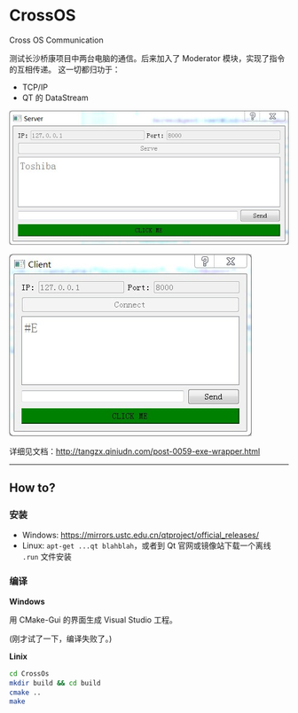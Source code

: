 # CrossOS
Cross OS Communication

测试长沙桥康项目中两台电脑的通信。后来加入了 Moderator 模块，实现了指令的互相传递。
这一切都归功于：

  * TCP/IP
  * QT 的 DataStream

![](img/server.jpg)

![](img/client.jpg)

详细见文档：<http://tangzx.qiniudn.com/post-0059-exe-wrapper.html>

---

## How to?

### 安装

- Windows: <https://mirrors.ustc.edu.cn/qtproject/official_releases/>
- Linux: `apt-get ...qt blahblah`，或者到 Qt 官网或镜像站下载一个离线 `.run` 文件安装

### 编译

**Windows**

用 CMake-Gui 的界面生成 Visual Studio 工程。

(刚才试了一下，编译失败了。)

**Linix**

```bash
cd CrossOs
mkdir build && cd build
cmake ..
make
```

